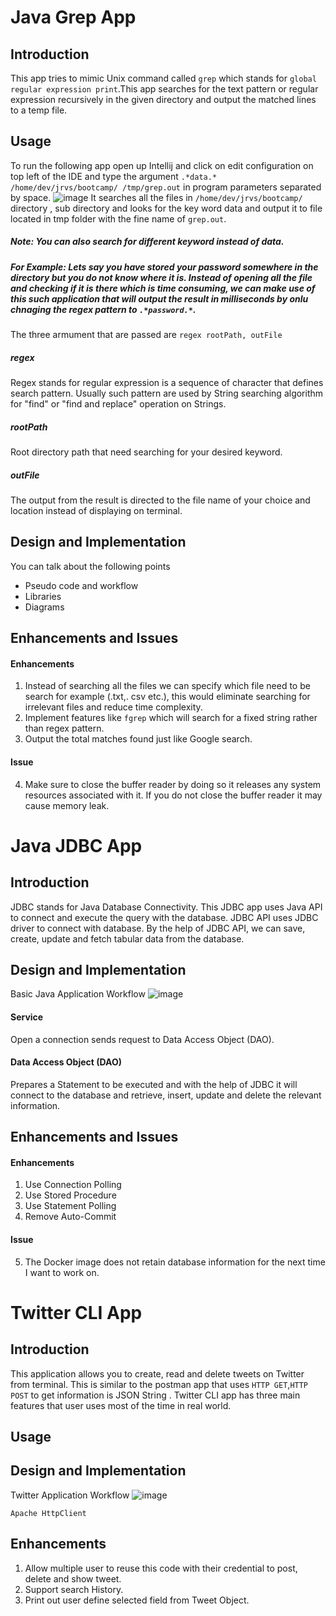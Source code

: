 # Java Grep App
  ## Introduction
  This app tries to mimic Unix command called `grep` which stands for `global regular expression print`.This app searches for the text pattern or regular expression recursively in the given directory and output the matched  lines to a temp file.
  ## Usage
  To run the following app open up Intellij and click on edit configuration on top left of the IDE and type the argument `.*data.* /home/dev/jrvs/bootcamp/ /tmp/grep.out` in program parameters separated by space.
  ![image](https://user-images.githubusercontent.com/51926543/60534768-90eb9680-9cd0-11e9-839b-b329ef2b90ba.png)
  It searches all the files in `/home/dev/jrvs/bootcamp/`  directory , sub directory and looks for the key word data and output it to file located in tmp folder with the fine name of `grep.out`.
  ##### Note: You can also search for different keyword instead of data.
  ##### For Example: Lets say you have stored your password somewhere in the directory but you do not know where it is. Instead of opening all the file and checking if it is there which is time consuming, we can make use of this such application that will output the result in milliseconds by onlu chnaging the regex pattern to `.*password.*`.
The three armument that are passed are `regex rootPath, outFile`
##### regex
Regex stands for regular expression is a sequence of character that defines search pattern. Usually such pattern are used by String searching algorithm  for "find" or "find and replace" operation on Strings.
##### rootPath
Root directory path that need searching for your desired keyword.
##### outFile
The output from the result is directed to the file name of your choice and location instead of displaying on terminal.
  
  ## Design and Implementation
  You can talk about the following points
  - Pseudo code and workflow
  - Libraries
  - Diagrams
  ## Enhancements and Issues
  #### Enhancements
  1. Instead of searching all the files we can specify which file need to be search for example (.txt,. csv etc.), this would eliminate searching for irrelevant files and reduce time complexity.
  2. Implement features like `fgrep` which will search for a fixed string rather than regex pattern. 
  3.  Output the total matches found just like Google search.
  #### Issue
  4. Make sure to close the buffer reader by doing so it releases any system resources associated with it.  If you do not close the buffer reader it may cause memory leak.
  
  # Java JDBC App
  ## Introduction
  JDBC stands for Java Database Connectivity. This JDBC app uses Java API to connect and execute the query with the database. JDBC API uses JDBC driver to connect with database. By the help of JDBC API, we can save, create, update and fetch tabular data from the database.
  ## Design and Implementation
  
  
  Basic Java Application Workflow
 ![image](https://user-images.githubusercontent.com/51926543/61073755-1b747a00-a3e4-11e9-8f17-6b8c654e9579.png)
#### Service
Open a connection sends request to Data Access Object (DAO).
#### Data Access Object (DAO)
Prepares a Statement to be executed  and with the help of JDBC it will connect to the database and retrieve, insert, update and delete the relevant information.
  ## Enhancements and Issues
   #### Enhancements
  1. Use Connection Polling
  2. Use Stored Procedure
  3. Use Statement Polling
  4. Remove Auto-Commit 
  #### Issue
  5. The Docker image does not retain database information for the next time I want to work on.  
  # Twitter CLI App
  ## Introduction
  This application allows you to create, read and delete tweets on Twitter from terminal. This is similar to the postman app that uses `HTTP GET`,`HTTP POST`  to get information is JSON String . Twitter CLI app has three main features that user uses most of the time in real world. 
  ## Usage
  
  ## Design and Implementation
  Twitter Application Workflow
  ![image](https://user-images.githubusercontent.com/51926543/61077272-07347b00-a3ec-11e9-91b2-7b22d6aa5388.png)

`Apache HttpClient `
  ## Enhancements 
  1. Allow multiple user to reuse this code with their credential to post, delete and show tweet.
  2. Support search History.
  3.  Print out user define selected field from Tweet Object.


<!--stackedit_data:
eyJoaXN0b3J5IjpbLTM4NzAzMzAyLC0xODQ0NzUzNDIyLC01Mz
g0NTk0NDgsLTE2NjI5MzM1Miw3NjU5MDE3OTAsMTUwNjc4Mjc0
MiwtNjgzMDIzMzIsLTIwMTk1MjU0NDQsOTI2OTA0NzkwLDEzOD
k4NDgyMDgsNzkyMDI1NzQ0LDE3MzIxOTM5NTYsLTE0MDY1ODc0
OTgsLTM3MTQ2OTI2OCwtMTQ1NjI5MTk5Niw2NDk0ODI1MTcsLT
EyNjc5MzI0MDQsLTEwODkyMzMzMTAsMTI1MjE2NjgxMSwtNjA3
NzQ5MzI1XX0=
-->